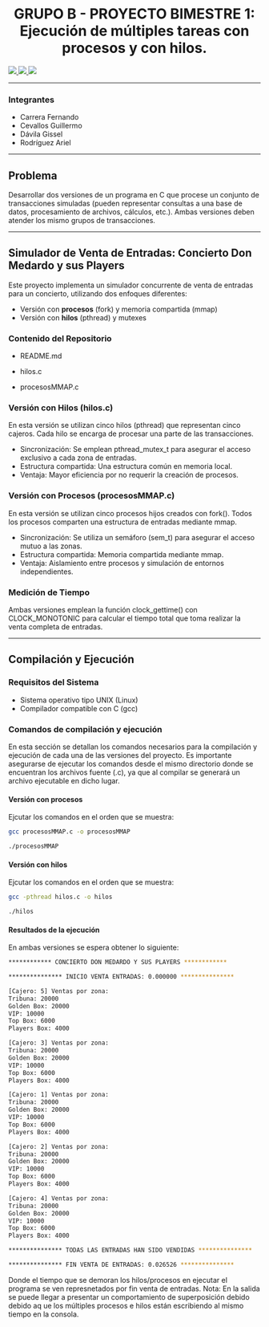 <center>
  <h1>
    <strong>GRUPO B - PROYECTO BIMESTRE 1: Ejecución de múltiples tareas con procesos y con hilos.</strong>
  </h1>
</center>

  <a href="https://www.epn.edu.ec/">
    <img src="https://img.shields.io/badge/Escuela%20Polit%C3%A9cnica%20Nacional-blue?style=for-the-badge">
  </a>
  <a href="https://fis.epn.edu.ec/index.php/es/">
    <img src="https://img.shields.io/badge/Facultad%20de%20Ingenier%C3%ADa%20en%20Sistemas-purple?style=for-the-badge">
  </a>
  <a href="https://www.epn.edu.ec/">
    <img src="https://img.shields.io/badge/Software-darkgreen?style=for-the-badge">
  </a>

***
### **Integrantes**

<ul>
  <li>Carrera Fernando</li>
  <li>Cevallos Guillermo</li>
  <li>Dávila Gissel</li>
  <li>Rodríguez Ariel</li>
</ul>

***
## **Problema**

<p>
  Desarrollar dos versiones de un programa en C que procese un conjunto de transacciones simuladas (pueden representar consultas a una base de datos, procesamiento de archivos, cálculos, etc.).
  Ambas versiones deben atender los mismo grupos de transacciones.
</p>

***

## Simulador de Venta de Entradas: Concierto Don Medardo y sus Players

Este proyecto implementa un simulador concurrente de venta de entradas para un concierto, utilizando dos enfoques diferentes:

- Versión con **procesos** (fork) y memoria compartida (mmap)
- Versión con **hilos** (pthread) y mutexes

### Contenido del Repositorio
- README.md 

- hilos.c  

- procesosMMAP.c 

### Versión con Hilos (hilos.c)

En esta versión se utilizan cinco hilos (pthread) que representan cinco cajeros. Cada hilo se encarga de procesar una parte de las transacciones.

- Sincronización: Se emplean pthread_mutex_t para asegurar el acceso exclusivo a cada zona de entradas.
- Estructura compartida: Una estructura común en memoria local.
- Ventaja: Mayor eficiencia por no requerir la creación de procesos.

### Versión con Procesos (procesosMMAP.c)

En esta versión se utilizan cinco procesos hijos creados con fork(). Todos los procesos comparten una estructura de entradas mediante mmap.

- Sincronización: Se utiliza un semáforo (sem_t) para asegurar el acceso mutuo a las zonas.
- Estructura compartida: Memoria compartida mediante mmap.
- Ventaja: Aislamiento entre procesos y simulación de entornos independientes.

### Medición de Tiempo

Ambas versiones emplean la función clock_gettime() con CLOCK_MONOTONIC para calcular el tiempo total que toma realizar la venta completa de entradas.

***

## Compilación y Ejecución

### Requisitos del Sistema
<ul>
  <li>Sistema operativo tipo UNIX (Linux)</li>
  <li>Compilador compatible con C (gcc)</li>
</ul>

### Comandos de compilación y ejecución
En esta sección se detallan los comandos necesarios para la compilación y ejecución de cada una de las versiones del proyecto.
Es importante asegurarse de ejecutar los comandos desde el mismo directorio donde se encuentran los archivos fuente (.c), ya que al compilar se generará un archivo ejecutable en dicho lugar.
#### Versión con procesos
Ejcutar los comandos en el orden que se muestra:
```bash
gcc procesosMMAP.c -o procesosMMAP
```
```bash
./procesosMMAP
```
#### Versión con hilos
Ejcutar los comandos en el orden que se muestra:
```bash
gcc -pthread hilos.c -o hilos
```
```bash
./hilos
```
#### Resultados de la ejecución
En ambas versiones se espera obtener lo siguiente: 
```bash
************ CONCIERTO DON MEDARDO Y SUS PLAYERS ************

*************** INICIO VENTA ENTRADAS: 0.000000 ***************

[Cajero: 5] Ventas por zona:
Tribuna: 20000
Golden Box: 20000
VIP: 10000
Top Box: 6000
Players Box: 4000

[Cajero: 3] Ventas por zona:
Tribuna: 20000
Golden Box: 20000
VIP: 10000
Top Box: 6000
Players Box: 4000

[Cajero: 1] Ventas por zona:
Tribuna: 20000
Golden Box: 20000
VIP: 10000
Top Box: 6000
Players Box: 4000

[Cajero: 2] Ventas por zona:
Tribuna: 20000
Golden Box: 20000
VIP: 10000
Top Box: 6000
Players Box: 4000

[Cajero: 4] Ventas por zona:
Tribuna: 20000
Golden Box: 20000
VIP: 10000
Top Box: 6000
Players Box: 4000

*************** TODAS LAS ENTRADAS HAN SIDO VENDIDAS ***************

*************** FIN VENTA DE ENTRADAS: 0.026526 ***************
```
Donde el tiempo que se demoran los hilos/procesos en ejecutar el programa se ven represnetados por fin venta de entradas.
Nota: En la salida se puede llegar a presentar un comportamiento de superposición debido debido aq ue los múltiples procesos e hilos están escribiendo al mismo tiempo en la consola.

